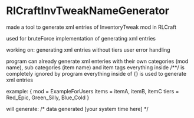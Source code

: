 # RlCraftInvTweakNameGenerator
made a tool to generate xml entries of InventoryTweak mod in RLCraft

used for bruteForce implementation of generating xml entries

working on:
generating xml entries without tiers
user error handling


program can already generate xml enteries with their own categories (mod name), sub categories (item name) and item tags
everything inside /**/ is completely ignored by program
everything inside of {} is used to generate xml entries

<p>
example:
{
mod = ExampleForUsers
items = itemA, itemB, itemC
tiers = Red_Epic, Green_Silly, Blue_Cold
}

will generate:
/* data generated [your system time here]
<ExampleForUsers>
	<itemA>
		<itemARedEpicEFU id="exampleforusers:itema_red_epic"/>
		<itemAGreenSillyEFU id="exampleforusers:itema_green_silly"/>
		<itemABlueColdEFU id="exampleforusers:itema_blue_cold"/>
	</itemA>
	<itemB>
		<itemBRedEpicEFU id="exampleforusers:itemb_red_epic"/>
		<itemBGreenSillyEFU id="exampleforusers:itemb_green_silly"/>
		<itemBBlueColdEFU id="exampleforusers:itemb_blue_cold"/>
	</itemB>
	<itemC>
		<itemCRedEpicEFU id="exampleforusers:itemc_red_epic"/>
		<itemCGreenSillyEFU id="exampleforusers:itemc_green_silly"/>
		<itemCBlueColdEFU id="exampleforusers:itemc_blue_cold"/>
	</itemC>
</ExampleForUsers>
*/
</p>
